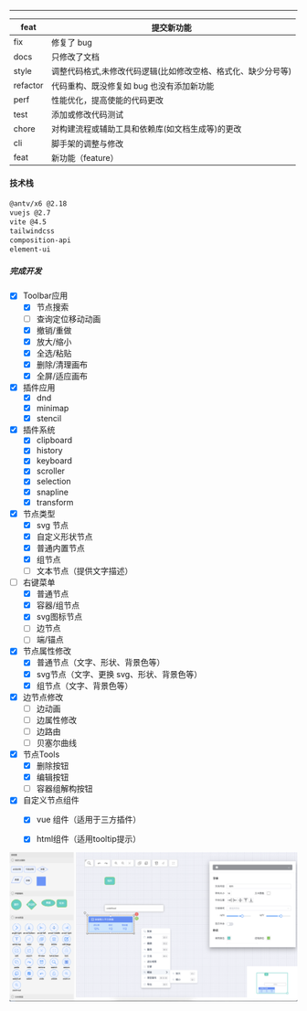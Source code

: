 ------

| feat     | 提交新功能                                                      |
| -------- | ------------------------------------------------------------- |
| fix      | 修复了 bug                                                     |
| docs     | 只修改了文档                                                    |
| style    | 调整代码格式,未修改代码逻辑(比如修改空格、格式化、缺少分号等)           |
| refactor | 代码重构、既没修复如 bug 也没有添加新功能                           |
| perf     | 性能优化，提高使能的代码更改                                       |
| test     | 添加或修改代码测试                                               |
| chore    | 对构建流程或辅助工具和依赖库(如文档生成等)的更改                      |
| cli      | 脚手架的调整与修改                                               |
| feat   | 新功能（feature）                                                 |  

#### 技术栈

```
@antv/x6 @2.18
vuejs @2.7
vite @4.5
tailwindcss
composition-api
element-ui
```

##### 完成开发

- [x] Toolbar应用
  - [x] 节点搜索
  - [ ] 查询定位移动动画
  - [x] 撤销/重做
  - [x] 放大/缩小
  - [x] 全选/粘贴
  - [x] 删除/清理画布
  - [x] 全屏/适应画布

- [x] 插件应用
  - [x] dnd
  - [x] minimap
  - [x] stencil

- [x] 插件系统
  - [x] clipboard
  - [x] history
  - [x] keyboard
  - [x] scroller
  - [x] selection
  - [x] snapline
  - [x] transform

- [x] 节点类型
  - [x] svg 节点
  - [x] 自定义形状节点
  - [x] 普通内置节点
  - [x] 组节点
  - [ ] 文本节点（提供文字描述）

- [ ] 右键菜单
  - [x] 普通节点
  - [x] 容器/组节点
  - [x] svg图标节点
  - [ ] 边节点
  - [ ] 端/锚点

- [x] 节点属性修改
  - [x] 普通节点（文字、形状、背景色等）
  - [x] svg节点（文字、更换 svg、形状、背景色等）
  - [x] 组节点（文字、背景色等）

- [x] 边节点修改
  - [ ] 边动画
  - [ ] 边属性修改
  - [ ] 边路由
  - [ ] 贝塞尔曲线
	  
- [x] 节点Tools
  - [x] 删除按钮
  - [x] 编辑按钮
  - [ ] 容器组解构按钮

- [x] 自定义节点组件
  - [x] vue 组件（适用于三方插件）
  - [x] html组件（适用tooltip提示）

  



![Snipaste](./Snipaste.png)